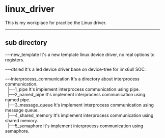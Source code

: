 # linux_driver
This is my workplace for practice the Linux driver.

***  

## sub directory

---new_template It's a new template linux device driver, no real options to registers.  

---dtsled	It's a led device driver base on device-tree for imx6ull SOC.  

---interprocess_communication	It's a directory about interprocess communication.  
&nbsp;&nbsp;|---1_pipe	It's implement interprocess communication using pipe.  
&nbsp;&nbsp;|---2_named_pipe	It's implement interprocess communication using named pipe.  
&nbsp;&nbsp;|---3_message_queue	It's implement interprocess communication using message queue.  
&nbsp;&nbsp;|---4_shared_memory It's implement interprocess communication using shared memory.  
&nbsp;&nbsp;|---5_semaphore     It's implement interprocess communication using semaphore.  
